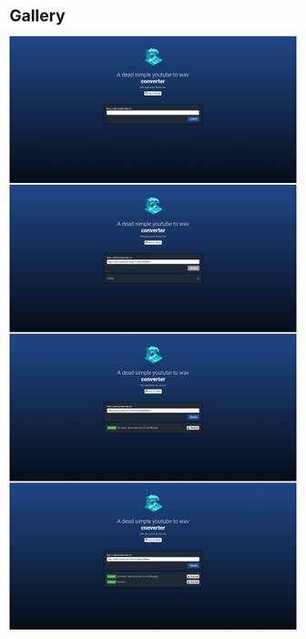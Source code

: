 # Gallery
![](/src/assets/images/vert-1.png)
![](/src/assets/images/vert-2.png)
![](/src/assets/images/vert-3.png)
![](/src/assets/images/vert-4.png)
